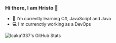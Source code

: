 ### Hi there, I am Hristo 👋
- 🌱 I'm currently learning C#, JavaScript and Java
- 💻 I'm currenctly working as a DevOps

<img align="left" alt="Icaka1337's GitHub Stats" src="https://github-readme-stats.vercel.app/api?username=Icaka1337&show_icons=true&hide_border=false&title_color=ff652f&icon_color=FFE400&bg_color=09131B&text_color=ffffff&border_color=0c1a25" />

<!--
**Icaka1337/Icaka1337** is a ✨ _special_ ✨ repository because its `README.md` (this file) appears on your GitHub profile.

Here are some ideas to get you started:

- 🔭 I’m currently working on ...
- 👯 I’m looking to collaborate on ...
- 🤔 I’m looking for help with ...
- 💬 Ask me about ...
- 📫 How to reach me: ...
- 😄 Pronouns: ...
- ⚡ Fun fact: ...
-->
